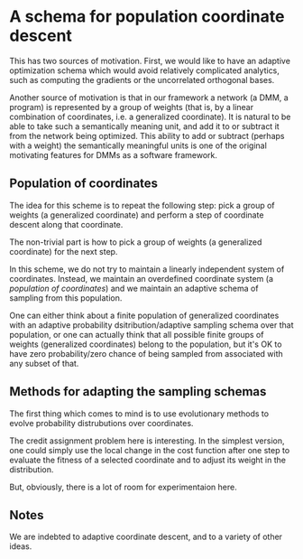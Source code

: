 # A schema for population coordinate descent

This has two sources of motivation. First, we would like to have
an adaptive optimization schema which would avoid relatively complicated
analytics, such as computing the gradients or the uncorrelated
orthogonal bases.

Another source of motivation is that in our framework a network
(a DMM, a program) is represented by a group of weights 
(that is, by a linear combination of coordinates, i.e.
a generalized coordinate). It is natural to be able to take
such a semantically meaning unit, and add it to or subtract it
from the network being optimized. This ability to add or subtract
(perhaps with a weight) the semantically meaningful units is
one of the original motivating features for DMMs as a software
framework.

## Population of coordinates

The idea for this scheme is to repeat the following step:
pick a group of weights (a generalized coordinate) and perform
a step of coordinate descent along that coordinate.

The non-trivial part is how to pick a group of weights
(a generalized coordinate) for the next step.

In this scheme, we do not try to maintain a linearly
independent system of coordinates. Instead, we maintain
an overdefined coordinate system (a *population of coordinates*)
and we maintain an adaptive schema of sampling from
this population.

One can either think about a finite population of
generalized coordinates with an adaptive probability
dsitribution/adaptive sampling schema over that population,
or one can actually think that all possible
finite groups of weights (generalized coordinates)
belong to the population, but it's OK to have zero
probability/zero chance of being sampled from
associated with any subset of that.

## Methods for adapting the sampling schemas

The first thing which comes to mind is to use evolutionary
methods to evolve probability distrubutions over coordinates.

The credit assignment problem here is interesting. In the
simplest version, one could simply use the local change
in the cost function after one step to evaluate the fitness
of a selected coordinate and to adjust its weight in the distribution.

But, obviously, there is a lot of room for experimentaion here.

## Notes

We are indebted to adaptive coordinate descent, and to
a variety of other ideas.

